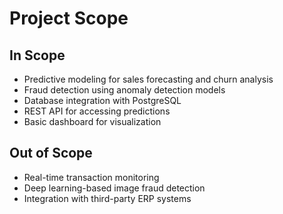 ﻿# Project Scope

## In Scope
- Predictive modeling for sales forecasting and churn analysis
- Fraud detection using anomaly detection models
- Database integration with PostgreSQL
- REST API for accessing predictions
- Basic dashboard for visualization

## Out of Scope
- Real-time transaction monitoring
- Deep learning-based image fraud detection
- Integration with third-party ERP systems
